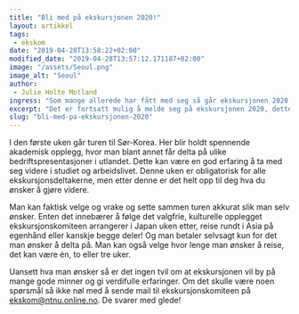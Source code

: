 ```yaml
---
title: "Bli med på ekskursjonen 2020!"
layout: artikkel
tags: 
 - ekskom
date: "2019-04-28T13:58:22+02:00"
modified_date: "2019-04-28T13:57:12.171187+02:00"
image: "/assets/Seoul.png"
image_alt: "Seoul"
author:
 - Julie Holte Motland
ingress: "Som mange allerede har fått med seg så går ekskursjonen 2020 til Sør-Korea og Japan. Ekskursjonen byr på både akademiske kurs og kulturelle opplevelser. Samtidig er det en sosial tur hvor man får en ypperlig mulighet til å bli bedre kjent med sine medstudenter på kullet."
excerpt: "Det er fortsatt mulig å melde seg på ekskursjonen 2020, dette er en tur du ikke vil gå glipp av."
slug: "bli-med-pa-ekskursjonen-2020"
---
```

I den første uken går turen til Sør-Korea. Her blir holdt spennende akademisk opplegg, hvor man blant annet får delta på ulike bedriftspresentasjoner i utlandet. Dette kan være en god erfaring å ta med seg videre i studiet og arbeidslivet. Denne uken er obligatorisk for alle ekskursjonsdeltakerne, men etter denne er det helt opp til deg hva du ønsker å gjøre videre. 

Man kan faktisk velge og vrake og sette sammen turen akkurat slik man selv ønsker. Enten det innebærer å følge det valgfrie, kulturelle opplegget ekskursjonskomiteen arrangerer i Japan uken etter, reise rundt i Asia på egenhånd eller kanskje begge deler! Og man betaler selvsagt kun for det man ønsker å delta på. Man kan også velge hvor lenge man ønsker å reise, det kan være én, to eller tre uker. 

Uansett hva man ønsker så er det ingen tvil om at ekskursjonen vil by på mange gode minner og gi verdifulle erfaringer. Om det skulle være noen spørsmål så ikke nøl med å sende mail til ekskursjonskomiteen på ekskom@ntnu.online.no. De svarer med glede!